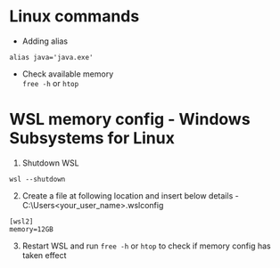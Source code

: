 # Linux commands

- Adding alias
```shell
alias java='java.exe'
```
- Check available memory  
`free -h` or `htop`

# WSL memory config - Windows Subsystems for Linux
1. Shutdown WSL
```
wsl --shutdown
```
2. Create a file at following location and insert below details - C:\Users\<your_user_name>\.wslconfig
```
[wsl2]
memory=12GB
```
3. Restart WSL and run `free -h` or `htop` to check if memory config has taken effect
